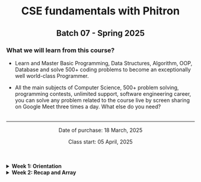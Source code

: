 <h1 align="center">CSE fundamentals with Phitron</h1>
<h2 align="center">Batch 07 - Spring 2025</h2>

### What we will learn from this course?
- Learn and Master Basic Programming, Data Structures, Algorithm, OOP, Database and solve 500+ coding problems to become an exceptionally well world-class Programmer.

- All the main subjects of Computer Science, 500+ problem solving, programming contests, unlimited support, software engineering career, you can solve any problem related to the course live by screen sharing on Google Meet three times a day. What else do you need?
<br><br>
<hr>

<p align="center">Date of purchase: 18 March, 2025</p>
<p align="center">Class start: 05 April, 2025</p>
<br><br>

<details>
    <summary>
        <strong>Week 1: Orientation</strong>
    </summary>

- Module -1-Welcome Module
- Module 0-Orientation and Setup
- Module 1-Basic Syntax, Variables and Data Types
- Module 2-Operators, Conditional Statements
- Module 3-Loop
- Module 3.5-Practice Day
- Module 4-Assignment 01
</details>

<details>
    <summary>
        <strong>Week 2: Recap and Array</strong>
    </summary>

- Module 5-Problem solving with Conditional Statements
- Module 6-Problem solving with Loop
</details>